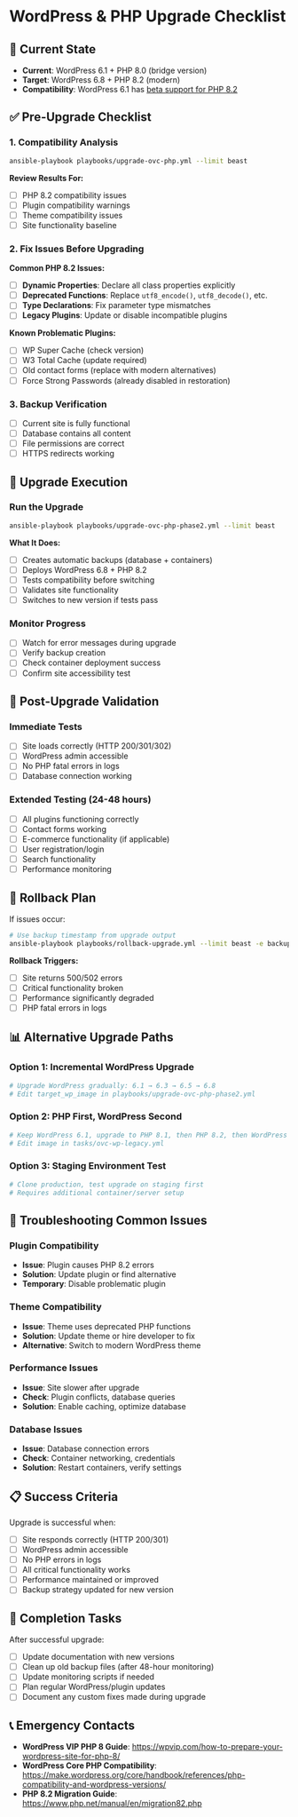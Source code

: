 # WordPress & PHP Upgrade Checklist

## 🎯 Current State

- **Current**: WordPress 6.1 + PHP 8.0 (bridge version)
- **Target**: WordPress 6.8 + PHP 8.2 (modern)
- **Compatibility**: WordPress 6.1 has [beta support for PHP 8.2](https://make.wordpress.org/core/handbook/references/php-compatibility-and-wordpress-versions/)

## ✅ Pre-Upgrade Checklist

### 1. Compatibility Analysis

```bash
ansible-playbook playbooks/upgrade-ovc-php.yml --limit beast
```

**Review Results For:**

- [ ] PHP 8.2 compatibility issues
- [ ] Plugin compatibility warnings
- [ ] Theme compatibility issues
- [ ] Site functionality baseline

### 2. Fix Issues Before Upgrading

**Common PHP 8.2 Issues:**

- [ ] **Dynamic Properties**: Declare all class properties explicitly
- [ ] **Deprecated Functions**: Replace `utf8_encode()`, `utf8_decode()`, etc.
- [ ] **Type Declarations**: Fix parameter type mismatches
- [ ] **Legacy Plugins**: Update or disable incompatible plugins

**Known Problematic Plugins:**

- [ ] WP Super Cache (check version)
- [ ] W3 Total Cache (update required)
- [ ] Old contact forms (replace with modern alternatives)
- [ ] Force Strong Passwords (already disabled in restoration)

### 3. Backup Verification

- [ ] Current site is fully functional
- [ ] Database contains all content
- [ ] File permissions are correct
- [ ] HTTPS redirects working

## 🚀 Upgrade Execution

### Run the Upgrade

```bash
ansible-playbook playbooks/upgrade-ovc-php-phase2.yml --limit beast
```

**What It Does:**

- [ ] Creates automatic backups (database + containers)
- [ ] Deploys WordPress 6.8 + PHP 8.2
- [ ] Tests compatibility before switching
- [ ] Validates site functionality
- [ ] Switches to new version if tests pass

### Monitor Progress

- [ ] Watch for error messages during upgrade
- [ ] Verify backup creation
- [ ] Check container deployment success
- [ ] Confirm site accessibility test

## 🧪 Post-Upgrade Validation

### Immediate Tests

- [ ] Site loads correctly (HTTP 200/301/302)
- [ ] WordPress admin accessible
- [ ] No PHP fatal errors in logs
- [ ] Database connection working

### Extended Testing (24-48 hours)

- [ ] All plugins functioning correctly
- [ ] Contact forms working
- [ ] E-commerce functionality (if applicable)
- [ ] User registration/login
- [ ] Search functionality
- [ ] Performance monitoring

## 🚨 Rollback Plan

If issues occur:

```bash
# Use backup timestamp from upgrade output
ansible-playbook playbooks/rollback-upgrade.yml --limit beast -e backup_timestamp=TIMESTAMP
```

**Rollback Triggers:**

- [ ] Site returns 500/502 errors
- [ ] Critical functionality broken
- [ ] Performance significantly degraded
- [ ] PHP fatal errors in logs

## 📊 Alternative Upgrade Paths

### Option 1: Incremental WordPress Upgrade

```bash
# Upgrade WordPress gradually: 6.1 → 6.3 → 6.5 → 6.8
# Edit target_wp_image in playbooks/upgrade-ovc-php-phase2.yml
```

### Option 2: PHP First, WordPress Second

```bash
# Keep WordPress 6.1, upgrade to PHP 8.1, then PHP 8.2, then WordPress
# Edit image in tasks/ovc-wp-legacy.yml
```

### Option 3: Staging Environment Test

```bash
# Clone production, test upgrade on staging first
# Requires additional container/server setup
```

## 🔧 Troubleshooting Common Issues

### Plugin Compatibility

- **Issue**: Plugin causes PHP 8.2 errors
- **Solution**: Update plugin or find alternative
- **Temporary**: Disable problematic plugin

### Theme Compatibility  

- **Issue**: Theme uses deprecated PHP functions
- **Solution**: Update theme or hire developer to fix
- **Alternative**: Switch to modern WordPress theme

### Performance Issues

- **Issue**: Site slower after upgrade
- **Check**: Plugin conflicts, database queries
- **Solution**: Enable caching, optimize database

### Database Issues

- **Issue**: Database connection errors
- **Check**: Container networking, credentials
- **Solution**: Restart containers, verify settings

## 📋 Success Criteria

Upgrade is successful when:

- [ ] Site responds correctly (HTTP 200/301)
- [ ] WordPress admin accessible
- [ ] No PHP errors in logs
- [ ] All critical functionality works
- [ ] Performance maintained or improved
- [ ] Backup strategy updated for new version

## 🎉 Completion Tasks

After successful upgrade:

- [ ] Update documentation with new versions
- [ ] Clean up old backup files (after 48-hour monitoring)
- [ ] Update monitoring scripts if needed
- [ ] Plan regular WordPress/plugin updates
- [ ] Document any custom fixes made during upgrade

## 📞 Emergency Contacts

- **WordPress VIP PHP 8 Guide**: <https://wpvip.com/how-to-prepare-your-wordpress-site-for-php-8/>
- **WordPress Core PHP Compatibility**: <https://make.wordpress.org/core/handbook/references/php-compatibility-and-wordpress-versions/>
- **PHP 8.2 Migration Guide**: <https://www.php.net/manual/en/migration82.php>
